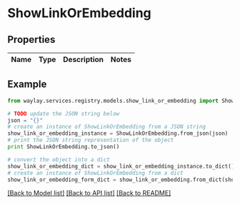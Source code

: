 # ShowLinkOrEmbedding


## Properties

Name | Type | Description | Notes
------------ | ------------- | ------------- | -------------

## Example

```python
from waylay.services.registry.models.show_link_or_embedding import ShowLinkOrEmbedding

# TODO update the JSON string below
json = "{}"
# create an instance of ShowLinkOrEmbedding from a JSON string
show_link_or_embedding_instance = ShowLinkOrEmbedding.from_json(json)
# print the JSON string representation of the object
print ShowLinkOrEmbedding.to_json()

# convert the object into a dict
show_link_or_embedding_dict = show_link_or_embedding_instance.to_dict()
# create an instance of ShowLinkOrEmbedding from a dict
show_link_or_embedding_form_dict = show_link_or_embedding.from_dict(show_link_or_embedding_dict)
```
[[Back to Model list]](../README.md#documentation-for-models) [[Back to API list]](../README.md#documentation-for-api-endpoints) [[Back to README]](../README.md)


